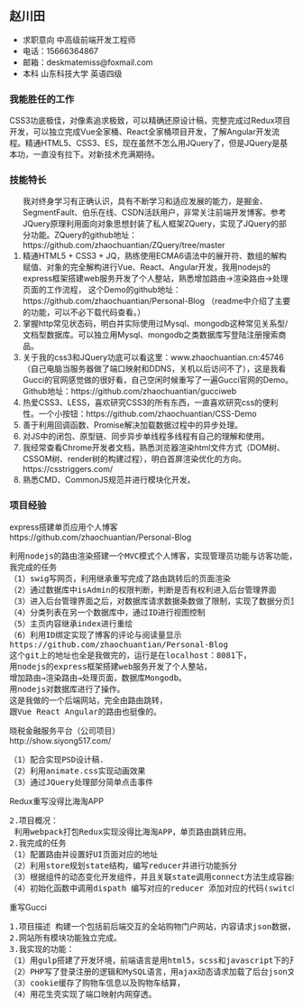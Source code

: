 
<h2>赵川田</h2>
<ul>
<li>求职意向 中高级前端开发工程师</li>
<li>电话：15666364867</li>
<li>邮箱：deskmatemiss@foxmail.com </li>
<li>本科 山东科技大学 英语四级</li>
</ul>
<h3>我能胜任的工作</h3>
<p>CSS3功底极佳，对像素追求极致，可以精确还原设计稿，完整完成过Redux项目开发，可以独立完成Vue全家桶、React全家桶项目开发，了解Angular开发流程。精通HTML5、CSS3、ES，现在虽然不怎么用JQuery了，但是JQuery是基本功，一直没有拉下。对新技术充满期待。</p>
<h3>技能特长</h3>
<ol>我对终身学习有正确认识，具有不断学习和适应发展的能力，是掘金、SegmentFault、伯乐在线、CSDN活跃用户，非常关注前端开发博客。参考JQuery原理利用面向对象思想封装了私人框架ZQuery，实现了JQuery的部分功能。ZQuery的github地址：https://github.com/zhaochuantian/ZQuery/tree/master 
<li>精通HTML5 + CSS3 + JQ，熟练使用ECMA6语法中的展开符、数组的解构赋值、对象的完全解构进行Vue、React、Angular开发，我用nodejs的express框架搭建web服务开发了个人整站，熟悉增加路由→渲染路由→处理页面的工作流程，
这个Demo的github地址： https://github.com/zhaochuantian/Personal-Blog （readme中介绍了主要的功能，可以不必下载代码查看。）</li>
<li>掌握http常见状态码，明白并实际使用过Mysql、mongodb这种常见关系型/文档型数据库。可以独立用Mysql、mongodb之类数据库写登陆注册搜索商品。</li>
<li>关于我的css3和JQuery功底可以看这里：www.zhaochuantian.cn:45746 （自己电脑当服务器做了端口映射和DDNS，关机以后访问不了），这是我看Gucci的官网感觉做的很好看，自己空闲时候重写了一遍Gucci官网的Demo。Github地址：https://github.com/zhaochuantian/gucciweb </li>
<li>热爱CSS3、LESS，喜欢研究CSS3的所有东西，一直喜欢研究css的便利性。一个小按钮：https://github.com/zhaochuantian/CSS-Demo </li>
<li>善于利用回调函数、Promise解决加载数据过程中的异步处理。</li>
<li>对JS中的闭包、原型链、同步异步单线程多线程有自己的理解和使用。</li>
<li>我经常查看Chrome开发者文档，熟悉浏览器渲染html文件方式（DOM树、CSSOM树、render树的构建过程），明白首屏渲染优化的方向。 https://csstriggers.com/</li>
<li>熟悉CMD、CommonJS规范并进行模块化开发。</li>
</ol>
<h3>项目经验</h3>
<div>express搭建单页应用个人博客</div>
https://github.com/zhaochuantian/Personal-Blog  
<pre>
利用nodejs的路由渲染搭建一个MVC模式个人博客，实现管理员功能与访客功能，后台管理页面样式用bootstrap搭建。
我完成的任务
（1）swig写网页，利用继承重写完成了路由跳转后的页面渲染
（2）通过数据库中isAdmin的权限判断，判断是否有权利进入后台管理界面
（3）进入后台管理界面之后，对数据库请求数据条数做了限制，实现了数据分页显示。
（4）分类列表在另一个数据库中，通过ID进行视图控制
（5）主页内容继承index进行重绘
（6）利用ID绑定实现了博客的评论与阅读量显示
https://github.com/zhaochuantian/Personal-Blog  
这个git上的地址也全是我做完的，运行是在localhost：8081下，
用nodejs的express框架搭建web服务开发了个人整站，
增加路由→渲染路由→处理页面，数据库Mongodb。 
用nodejs对数据库进行了操作。
这是我做的一个后端网站，完全由路由跳转，
跟Vue React Angular的路由也挺像的。
</pre>


<div>晓税金融服务平台（公司项目）</div>
http://show.siyong517.com/
<pre>
（1）配合实现PSD设计稿.
（2）利用animate.css实现动画效果
（3）通过JQuery处理部分简单点击事件
</pre>




<div>Redux重写没得比海淘APP</div>

<pre>
2.项目概况：
 利用webpack打包Redux实现没得比海淘APP，单页路由跳转应用。
2.我完成的任务
（1）配置路由并设置好UI页面对应的地址
（2）利用store规划state结构，编写reducer并进行功能拆分
（3）根据组件的动态变化开发组件，并且关联state调用connect方法生成容器组建
（4）初始化函数中调用dispath 编写对应的reducer 添加对应的代码(switch---case) 从action中拿到新数据 返回带有新数据的新state
</pre>
<div>重写Gucci</div>
<pre>
1.项目描述 构建一个包括前后端交互的全站购物门户网站，内容请求json数据，完成登录注册购物车，完成需要的动画效果，完成终端设备适配。
2.网站所有模块功能独立完成。
3.我实现的功能： 
（1）用gulp搭建了开发环境，前端语言是用html5，scss和javascript下的开源框架JQuery，
（2）PHP写了登录注册的逻辑和MySQL语言，用ajax动态请求加载了后台json文件中的购物信息。
（3）cookie缓存了购物车信息以及购物车结算，
（4）用花生壳实现了端口映射内网穿透。
</pre>
